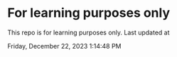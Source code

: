 # For learning purposes only
This repo is for learning purposes only.
Last updated at

Friday, December 22, 2023 1:14:48 PM

